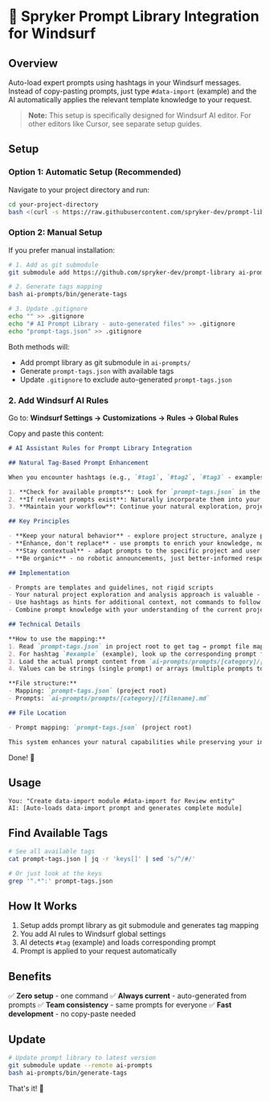 # 🚀 Spryker Prompt Library Integration for Windsurf

## Overview
Auto-load expert prompts using hashtags in your Windsurf messages. Instead of copy-pasting prompts, just type `#data-import` (example) and the AI automatically applies the relevant template knowledge to your request.

> **Note:** This setup is specifically designed for Windsurf AI editor. For other editors like Cursor, see separate setup guides.

## Setup

### Option 1: Automatic Setup (Recommended)
Navigate to your project directory and run:
```bash
cd your-project-directory
bash <(curl -s https://raw.githubusercontent.com/spryker-dev/prompt-library/main/bin/setup-project)
```

### Option 2: Manual Setup
If you prefer manual installation:

```bash
# 1. Add as git submodule
git submodule add https://github.com/spryker-dev/prompt-library ai-prompts

# 2. Generate tags mapping
bash ai-prompts/bin/generate-tags

# 3. Update .gitignore
echo "" >> .gitignore
echo "# AI Prompt Library - auto-generated files" >> .gitignore
echo "prompt-tags.json" >> .gitignore
```

Both methods will:
- Add prompt library as git submodule in `ai-prompts/`
- Generate `prompt-tags.json` with available tags
- Update `.gitignore` to exclude auto-generated `prompt-tags.json`

### 2. Add Windsurf AI Rules
Go to: **Windsurf Settings → Customizations → Rules → Global Rules**

Copy and paste this content:

```markdown
# AI Assistant Rules for Prompt Library Integration

## Natural Tag-Based Prompt Enhancement

When you encounter hashtags (e.g., `#tag1`, `#tag2`, `#tag3` - examples) in user messages:

1. **Check for available prompts**: Look for `prompt-tags.json` in the project root
2. **If relevant prompts exist**: Naturally incorporate them into your analysis and response
3. **Maintain your workflow**: Continue your natural exploration, project analysis, and contextual approach

## Key Principles

- **Keep your natural behavior** - explore project structure, analyze patterns, ask clarifying questions
- **Enhance, don't replace** - use prompts to enrich your knowledge, not override your intelligence
- **Stay contextual** - adapt prompts to the specific project and user needs
- **Be organic** - no robotic announcements, just better-informed responses

## Implementation

- Prompts are templates and guidelines, not rigid scripts
- Your natural project exploration and analysis approach is valuable - keep it
- Use hashtags as hints for additional context, not commands to follow blindly
- Combine prompt knowledge with your understanding of the current project

## Technical Details

**How to use the mapping:**
1. Read `prompt-tags.json` in project root to get tag → prompt file mappings
2. For hashtag `#example` (example), look up the corresponding prompt file path
3. Load the actual prompt content from `ai-prompts/prompts/[category]/[filename].md`
4. Values can be strings (single prompt) or arrays (multiple prompts to choose from)

**File structure:**
- Mapping: `prompt-tags.json` (project root)
- Prompts: `ai-prompts/prompts/[category]/[filename].md`

## File Location

- Prompt mapping: `prompt-tags.json` (project root)

This system enhances your natural capabilities while preserving your intelligent, contextual approach to problem-solving.
```

Done! 🎯

## Usage

```
You: "Create data-import module #data-import for Review entity"
AI: [Auto-loads data-import prompt and generates complete module]
```

## Find Available Tags

```bash
# See all available tags
cat prompt-tags.json | jq -r 'keys[]' | sed 's/^/#/'

# Or just look at the keys
grep '".*":' prompt-tags.json
```

## How It Works

1. Setup adds prompt library as git submodule and generates tag mapping
2. You add AI rules to Windsurf global settings
3. AI detects `#tag` (example) and loads corresponding prompt
4. Prompt is applied to your request automatically

## Benefits

✅ **Zero setup** - one command
✅ **Always current** - auto-generated from prompts
✅ **Team consistency** - same prompts for everyone
✅ **Fast development** - no copy-paste needed

## Update

```bash
# Update prompt library to latest version
git submodule update --remote ai-prompts
bash ai-prompts/bin/generate-tags
```

That's it! 🎯
